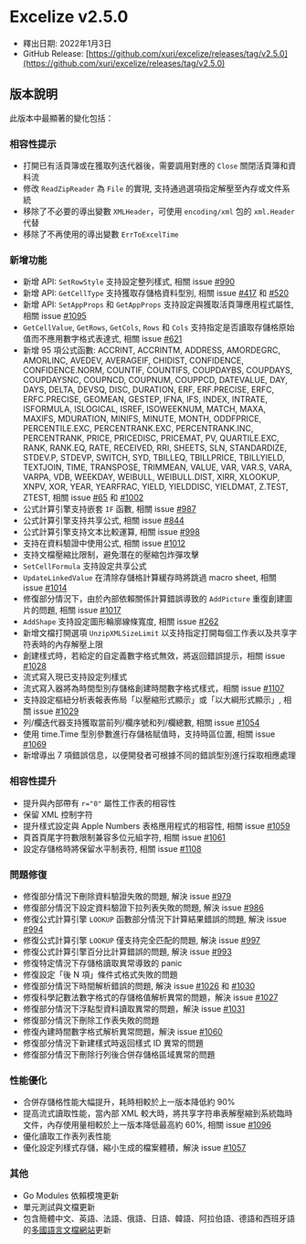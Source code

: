 # Excelize v2.5.0

* 釋出日期: 2022年1月3日
* GitHub Release: [https://github.com/xuri/excelize/releases/tag/v2.5.0](https://github.com/xuri/excelize/releases/tag/v2.5.0)

## 版本說明

此版本中最顯著的變化包括：

### 相容性提示

* 打開已有活頁簿或在獲取列迭代器後，需要調用對應的 `Close` 關閉活頁簿和資料流
* 修改 `ReadZipReader` 為 `File` 的實現, 支持通過選項指定解壓至內存或文件系統
* 移除了不必要的導出變數 `XMLHeader`，可使用 `encoding/xml` 包的 `xml.Header` 代替
* 移除了不再使用的導出變數 `ErrToExcelTime`

### 新增功能

* 新增 API: `SetRowStyle` 支持設定整列樣式, 相關 issue [#990](https://github.com/xuri/excelize/issues/990)
* 新增 API: `GetCellType` 支持獲取存儲格資料型別, 相關 issue [#417](https://github.com/xuri/excelize/issues/417) 和 [#520](https://github.com/xuri/excelize/issues/520)
* 新增 API: `SetAppProps` 和 `GetAppProps` 支持設定與獲取活頁簿應用程式屬性, 相關 issue [#1095](https://github.com/xuri/excelize/issues/1095)
* `GetCellValue`, `GetRows`, `GetCols`, `Rows` 和 `Cols` 支持指定是否讀取存儲格原始值而不應用數字格式表達式, 相關 issue [#621](https://github.com/xuri/excelize/issues/621)
* 新增 95 項公式函數: ACCRINT, ACCRINTM, ADDRESS, AMORDEGRC, AMORLINC, AVEDEV, AVERAGEIF, CHIDIST, CONFIDENCE, CONFIDENCE.NORM, COUNTIF, COUNTIFS, COUPDAYBS, COUPDAYS, COUPDAYSNC, COUPNCD, COUPNUM, COUPPCD, DATEVALUE, DAY, DAYS, DELTA, DEVSQ, DISC, DURATION, ERF, ERF.PRECISE, ERFC, ERFC.PRECISE, GEOMEAN, GESTEP, IFNA, IFS, INDEX, INTRATE, ISFORMULA, ISLOGICAL, ISREF, ISOWEEKNUM, MATCH, MAXA, MAXIFS, MDURATION, MINIFS, MINUTE, MONTH, ODDFPRICE, PERCENTILE.EXC, PERCENTRANK.EXC, PERCENTRANK.INC, PERCENTRANK, PRICE, PRICEDISC, PRICEMAT, PV, QUARTILE.EXC, RANK, RANK.EQ, RATE, RECEIVED, RRI, SHEETS, SLN, STANDARDIZE, STDEV.P, STDEVP, SWITCH, SYD, TBILLEQ, TBILLPRICE, TBILLYIELD, TEXTJOIN, TIME, TRANSPOSE, TRIMMEAN, VALUE, VAR, VAR.S, VARA, VARPA, VDB, WEEKDAY, WEIBULL, WEIBULL.DIST, XIRR, XLOOKUP, XNPV, XOR, YEAR, YEARFRAC, YIELD, YIELDDISC, YIELDMAT, Z.TEST, ZTEST, 相關 issue [#65](https://github.com/xuri/excelize/issues/65) 和 [#1002](https://github.com/xuri/excelize/issues/1002)
* 公式計算引擎支持嵌套 `IF` 函數, 相關 issue [#987](https://github.com/xuri/excelize/issues/)
* 公式計算引擎支持共享公式, 相關 issue [#844](https://github.com/xuri/excelize/issues/)
* 公式計算引擎支持文本比較運算, 相關 issue [#998](https://github.com/xuri/excelize/issues/)
* 支持在資料驗證中使用公式, 相關 issue [#1012](https://github.com/xuri/excelize/issues/)
* 支持文檔壓縮比限制，避免潛在的壓縮包炸彈攻擊
* `SetCellFormula` 支持設定共享公式
* `UpdateLinkedValue` 在清除存儲格計算緩存時將跳過 macro sheet, 相關 issue [#1014](https://github.com/xuri/excelize/issues/1014)
* 修復部分情況下，由於內部依賴關係計算錯誤導致的 `AddPicture` 重復創建圖片的問題, 相關 issue [#1017](https://github.com/xuri/excelize/issues/1017)
* `AddShape` 支持設定圖形輪廓線條寬度, 相關 issue [#262](https://github.com/xuri/excelize/issues/262)
* 新增文檔打開選項 `UnzipXMLSizeLimit` 以支持指定打開每個工作表以及共享字符表時的內存解壓上限
* 創建樣式時，若給定的自定義數字格式無效，將返回錯誤提示，相關 issue [#1028](https://github.com/xuri/excelize/issues/1028)
* 流式寫入現已支持設定列樣式
* 流式寫入器將為時間型別存儲格創建時間數字格式樣式，相關 issue [#1107](https://github.com/xuri/excelize/issues/1107)
* 支持設定樞紐分析表報表佈局「以壓縮形式顯示」或「以大綱形式顯示」, 相關 issue [#1029](https://github.com/xuri/excelize/issues/1029)
* 列/欄迭代器支持獲取當前列/欄序號和列/欄總數, 相關 issue [#1054](https://github.com/xuri/excelize/issues/1054)
* 使用 time.Time 型別參數進行存儲格賦值時，支持時區位置, 相關 issue [#1069](https://github.com/xuri/excelize/issues/1069)
* 新增導出 7 項錯誤信息，以便開發者可根據不同的錯誤型別進行採取相應處理

### 相容性提升

* 提升與內部帶有 `r="0"` 屬性工作表的相容性
* 保留 XML 控制字符
* 提升樣式設定與 Apple Numbers 表格應用程式的相容性, 相關 issue [#1059](https://github.com/xuri/excelize/issues/1059)
* 頁首頁尾字符數限制兼容多位元組字符, 相關 issue [#1061](https://github.com/xuri/excelize/issues/1061)
* 設定存儲格時將保留水平制表符, 相關 issue [#1108](https://github.com/xuri/excelize/issues/1108)

### 問題修復

* 修復部分情況下刪除資料驗證失敗的問題, 解決 issue [#979](https://github.com/xuri/excelize/issues/979)
* 修復部分情況下設定資料驗證下拉列表失敗的問題, 解決 issue [#986](https://github.com/xuri/excelize/issues/986)
* 修復公式計算引擎 `LOOKUP` 函數部分情況下計算結果錯誤的問題, 解決 issue [#994](https://github.com/xuri/excelize/issues/994)
* 修復公式計算引擎 `LOOKUP` 僅支持完全匹配的問題, 解決 issue [#997](https://github.com/xuri/excelize/issues/997)
* 修復公式計算引擎百分比計算錯誤的問題, 解決 issue [#993](https://github.com/xuri/excelize/issues/993)
* 修復特定情況下存儲格讀取異常導致的 panic
* 修復設定「後 N 項」條件式格式失敗的問題
* 修復部分情況下時間解析錯誤的問題, 解決 issue [#1026](https://github.com/xuri/excelize/issues/1026) 和 [#1030](https://github.com/xuri/excelize/issues/1030)
* 修復科學記數法數字格式的存儲格值解析異常的問題，解決 issue [#1027](https://github.com/xuri/excelize/issues/1027)
* 修復部分情況下浮點型資料讀取異常的問題，解決 issue [#1031](https://github.com/xuri/excelize/issues/1031)
* 修復部分情況下刪除工作表失敗的問題
* 修復內建時間數字格式解析異常問題，解決 issue [#1060](https://github.com/xuri/excelize/issues/1060)
* 修復部分情況下新建樣式時返回樣式 ID 異常的問題
* 修復部分情況下刪除行列後合併存儲格區域異常的問題

### 性能優化

* 合併存儲格性能大幅提升，耗時相較於上一版本降低約 90%
* 提高流式讀取性能，當內部 XML 較大時，將共享字符串表解壓縮到系統臨時文件，內存使用量相較於上一版本降低最高約 60%, 相關 issue [#1096](https://github.com/xuri/excelize/issues/1096)
* 優化讀取工作表列表性能
* 優化設定列樣式存儲，縮小生成的檔案體積，解決 issue [#1057](https://github.com/xuri/excelize/issues/1057)

### 其他

* Go Modules 依賴模塊更新
* 單元測試與文檔更新
* 包含簡體中文、英語、法語、俄語、日語、韓語、阿拉伯語、德語和西班牙語的[多國語言文檔網站](https://xuri.me/excelize)更新
